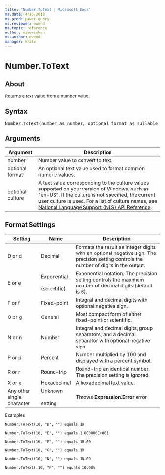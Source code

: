 ```yaml
---
title: "Number.ToText | Microsoft Docs"
ms.date: 4/16/2018
ms.prod: power-query
ms.reviewer: owend
ms.topic: reference
author: minewiskan
ms.author: owend
manager: kfile
---
```

# Number.ToText

  
## About  
Returns a text value from a number value.  
  
## Syntax

<pre>
Number.ToText(number as number, optional format as nullable text, optional culture as nullable text) as nullable text  
</pre>
  
## Arguments  
  
|Argument|Description|  
|------------|---------------|  
|number|Number value to convert to text.|  
|optional format|An optional text value used to format common numeric values.|  
|optional culture|A text value corresponding to the culture values supported on your version of Windows, such as "en-US". If the culture is not specified, the current user culture is used. For a list of culture names, see [National Language Support (NLS) API Reference](https://msdn.microsoft.com/en-us/goglobal/bb896001.aspx).|  
  
## <a name="__toc360788713"></a>Format Settings  
  
|Setting|Name|Description|  
|-----------|--------|---------------|  
|D or d|Decimal|Formats the result as integer digits with an optional negative sign. The precision setting controls the number of digits in the output.|  
|E or e|Exponential<br /><br />(scientific)|Exponential notation. The precision setting controls the maximum number of decimal digits (default is 6).|  
|F or f|Fixed-point|Integral and decimal digits with optional negative sign.|  
|G or g|General|Most compact form of either fixed-point or scientific.|  
|N or n|Number|Integral and decimal digits, group separators, and a decimal separator with optional negative sign.|  
|P or p|Percent|Number multiplied by 100 and displayed with a percent symbol.|  
|R or r|Round-trip|Round-trip an identical number. The precision setting is ignored.|  
|X or x|Hexadecimal|A hexadecimal text value.|  
|Any other single character|Unknown<br /><br />setting|Throws **Expression.Error** error|  
  
Examples  
  
```powerquery-m
Number.ToText(10, "D", "") equals 10  
  
Number.ToText(10, "E", "") equals 1.000000E+001  
  
Number.ToText(10, "F", "") equals 10.00  
  
Number.ToText(10, "G", "") equals 10  
  
Number.ToText(10, "N", "") equals 10.00  
  
Number.ToText(.10, "P", "") equals 10.00%  
```  

